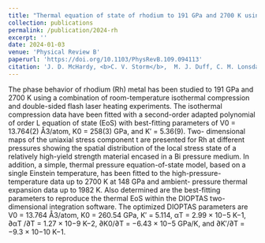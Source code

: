 ```yaml
---
title: "Thermal equation of state of rhodium to 191 GPa and 2700 K using double-sided flash laser heating in a diamond anvil cell"
collection: publications
permalink: /publication/2024-rh
excerpt: ''
date: 2024-01-03
venue: 'Physical Review B'
paperurl: 'https://doi.org/10.1103/PhysRevB.109.094113'
citation: 'J. D. McHardy, <b>C. V. Storm</b>,  M. J. Duff, C. M. Lonsdale, G. A. Woolman, M. I. McMahon, N. Giordano, S. G. MacLeod. <i>Thermal equation of state of rhodium to 191 GPa and 2700 K using double-sided flash laser heating in a diamond anvil cell</i>, Phys. Rev. B 109, 024101 (2024).'
---
```

The phase behavior of rhodium (Rh) metal has been studied to 191 GPa and 2700 K using a combination of room-temperature isothermal compression and double-sided flash laser heating experiments. The isothermal compression data have been fitted with a second-order adapted polynomial of order L equation of state (EoS) with best-fitting parameters of V0 = 13.764(2) Å3/atom, K0 = 258(3) GPa, and K′ = 5.36(9). Two- dimensional maps of the uniaxial stress component t are presented for Rh at different pressures showing the spatial distribution of the local stress state of a relatively high-yield strength material encased in a Bi pressure medium. In addition, a simple, thermal pressure equation-of-state model, based on a single Einstein temperature, has been fitted to the high-pressure-temperature data up to 2700 K at 148 GPa and ambient- pressure thermal expansion data up to 1982 K. Also determined are the best-fitting parameters to reproduce the thermal EoS within the DIOPTAS two-dimensional integration software. The optimized DIOPTAS parameters are V0 = 13.764 Å3/atom, K0 = 260.54 GPa, K′ = 5.114, αT = 2.99 × 10−5 K−1, ∂αT /∂T = 1.27 × 10−9 K−2, ∂K0/∂T = −6.43 × 10−5 GPa/K, and ∂K′/∂T = −9.3 × 10−10 K−1.